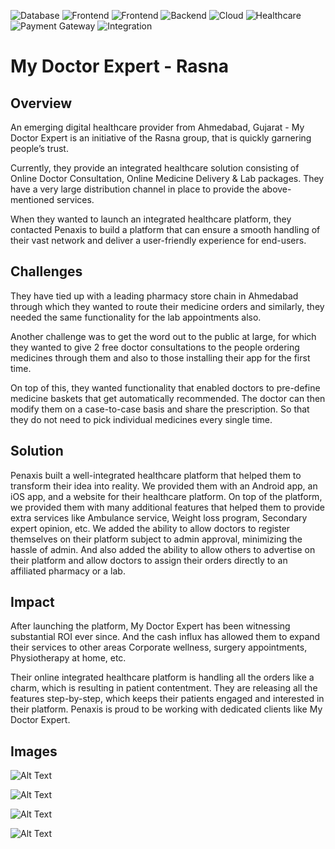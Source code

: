 ![Database](https://img.shields.io/badge/Database-MySQL-4479A1?logo=mysql)
![Frontend](https://img.shields.io/badge/Frontend-React-61DAFB?logo=react)
![Frontend](https://img.shields.io/badge/Frontend-Flutter-02569B?logo=flutter)
![Backend](https://img.shields.io/badge/Backend-Node.js-339933?logo=node.js)
![Cloud](https://img.shields.io/badge/Cloud-AWS-FF9900?logo=amazonaws)
![Healthcare](https://img.shields.io/badge/Platform-Apollo%2024/7-0033A0?logoColor=white)
![Payment Gateway](https://img.shields.io/badge/Payment-Razorpay-0C3CFF?logo=razorpay)
![Integration](https://img.shields.io/badge/Integration-Twilio-F22F46?logo=twilio)
# My Doctor Expert - Rasna
## Overview
An emerging digital healthcare provider from Ahmedabad, Gujarat - My Doctor Expert is an initiative of the Rasna group, that is quickly garnering people’s trust.

Currently, they provide an integrated healthcare solution consisting of Online Doctor Consultation, Online Medicine Delivery & Lab packages. They have a very large distribution channel in place to provide the above-mentioned services.

When they wanted to launch an integrated healthcare platform, they contacted Penaxis to build a platform that can ensure a smooth handling of their vast network and deliver a user-friendly experience for end-users.
## Challenges
They have tied up with a leading pharmacy store chain in Ahmedabad through which they wanted to route their medicine orders and similarly, they needed the same functionality for the lab appointments also.

Another challenge was to get the word out to the public at large, for which they wanted to give 2 free doctor consultations to the people ordering medicines through them and also to those installing their app for the first time.

On top of this, they wanted functionality that enabled doctors to pre-define medicine baskets that get automatically recommended. The doctor can then modify them on a case-to-case basis and share the prescription. So that they do not need to pick individual medicines every single time.
## Solution
Penaxis built a well-integrated healthcare platform that helped them to transform their idea into reality. We provided them with an Android app, an iOS app, and a website for their healthcare platform. On top of the platform, we provided them with many additional features that helped them to provide extra services like Ambulance service, Weight loss program, Secondary expert opinion, etc. We added the ability to allow doctors to register themselves on their platform subject to admin approval, minimizing the hassle of admin. And also added the ability to allow others to advertise on their platform and allow doctors to assign their orders directly to an affiliated pharmacy or a lab.
## Impact
After launching the platform, My Doctor Expert has been witnessing substantial ROI ever since. And the cash influx has allowed them to expand their services to other areas Corporate wellness, surgery appointments, Physiotherapy at home, etc.

Their online integrated healthcare platform is handling all the orders like a charm, which is resulting in patient contentment. They are releasing all the features step-by-step, which keeps their patients engaged and interested in their platform. Penaxis is proud to be working with dedicated clients like My Doctor Expert.
## Images

![Alt Text](https://www.emedhealthtech.com/wp-content/uploads/2022/06/1-11.jpg)

![Alt Text](https://www.emedhealthtech.com/wp-content/uploads/2022/06/1-1.png)

![Alt Text](https://www.emedhealthtech.com/wp-content/uploads/2022/06/2-1.png)

![Alt Text](https://www.emedhealthtech.com/wp-content/uploads/2022/06/3-2.png)
